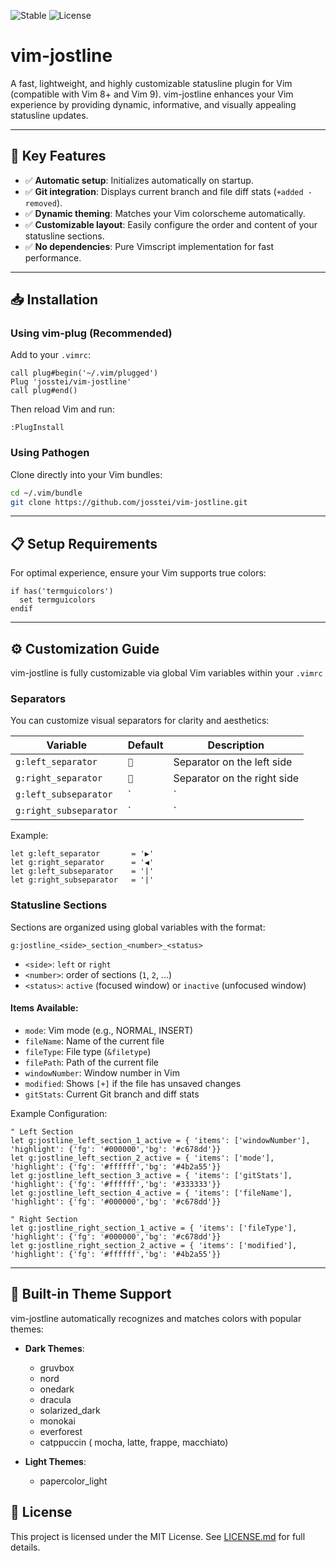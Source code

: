 ![Stable](https://img.shields.io/badge/status-stable-brightgreen) ![License](https://img.shields.io/badge/license-MIT-blue)

# vim-jostline

A fast, lightweight, and highly customizable statusline plugin for Vim (compatible with Vim 8+ and Vim 9). vim-jostline enhances your Vim experience by providing dynamic, informative, and visually appealing statusline updates.

---

## 🚀 Key Features

- ✅ **Automatic setup**: Initializes automatically on startup.
- ✅ **Git integration**: Displays current branch and file diff stats (`+added -removed`).
- ✅ **Dynamic theming**: Matches your Vim colorscheme automatically.
- ✅ **Customizable layout**: Easily configure the order and content of your statusline sections.
- ✅ **No dependencies**: Pure Vimscript implementation for fast performance.

---

## 📥 Installation

### Using vim-plug (Recommended)

Add to your `.vimrc`:

```vim
call plug#begin('~/.vim/plugged')
Plug 'josstei/vim-jostline'
call plug#end()
```

Then reload Vim and run:

```vim
:PlugInstall
```

### Using Pathogen

Clone directly into your Vim bundles:

```bash
cd ~/.vim/bundle
git clone https://github.com/josstei/vim-jostline.git
```

---

## 📋 Setup Requirements

For optimal experience, ensure your Vim supports true colors:

```vim
if has('termguicolors')
  set termguicolors
endif
```

---

## ⚙️ Customization Guide

vim-jostline is fully customizable via global Vim variables within your `.vimrc`

### Separators

You can customize visual separators for clarity and aesthetics:

| Variable              | Default | Description                |
|-----------------------|---------|----------------------------|
| `g:left_separator`    | ``     | Separator on the left side |
| `g:right_separator`   | ``     | Separator on the right side|
| `g:left_subseparator` | `|`     | Subsection separator (left)|
| `g:right_subseparator`| `|`     | Subsection separator (right)|

Example:

```vim
let g:left_separator       = '▶'
let g:right_separator      = '◀'
let g:left_subseparator    = '|'
let g:right_subseparator   = '|'
```

### Statusline Sections

Sections are organized using global variables with the format:

```vim
g:jostline_<side>_section_<number>_<status>
```

- `<side>`: `left` or `right`
- `<number>`: order of sections (`1`, `2`, ...)
- `<status>`: `active` (focused window) or `inactive` (unfocused window)

#### Items Available:

- `mode`: Vim mode (e.g., NORMAL, INSERT)
- `fileName`: Name of the current file
- `fileType`: File type (`&filetype`)
- `filePath`: Path of the current file
- `windowNumber`: Window number in Vim
- `modified`: Shows `[+]` if the file has unsaved changes
- `gitStats`: Current Git branch and diff stats

Example Configuration:

```vim
" Left Section
let g:jostline_left_section_1_active = { 'items': ['windowNumber'], 'highlight': {'fg': '#000000','bg': '#c678dd'}}
let g:jostline_left_section_2_active = { 'items': ['mode'], 'highlight': {'fg': '#ffffff','bg': '#4b2a55'}}
let g:jostline_left_section_3_active = { 'items': ['gitStats'], 'highlight': {'fg': '#ffffff','bg': '#333333'}}
let g:jostline_left_section_4_active = { 'items': ['fileName'], 'highlight': {'fg': '#000000','bg': '#c678dd'}}

" Right Section
let g:jostline_right_section_1_active = { 'items': ['fileType'], 'highlight': {'fg': '#000000','bg': '#c678dd'}}
let g:jostline_right_section_2_active = { 'items': ['modified'], 'highlight': {'fg': '#ffffff','bg': '#4b2a55'}}

```

---

## 🎨 Built-in Theme Support

vim-jostline automatically recognizes and matches colors with popular themes:

- **Dark Themes**:
  - gruvbox
  - nord
  - onedark
  - dracula
  - solarized_dark
  - monokai
  - everforest
  - catppuccin ( mocha, latte, frappe, macchiato)

- **Light Themes**:
  - papercolor_light

## 📝 License

This project is licensed under the MIT License. See [LICENSE.md](LICENSE.md) for full details.
